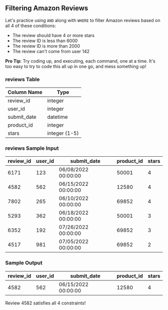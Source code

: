 ## Filtering Amazon Reviews

Let's practice using `AND` along with `WHERE` to filter Amazon reviews based on all 4 of these conditions:

- The review should have 4 or more stars
- The review ID is less than 6000
- The review ID is more than 2000
- The review can't come from user 142

**Pro Tip**: Try coding up, and executing, each command, one at a time. It's too easy to try to code this all up in one go, and mess something up!

### reviews Table

| Column Name  | Type     |
|--------------|----------|
| review_id    | integer  |
| user_id      | integer  |
| submit_date  | datetime |
| product_id   | integer  |
| stars        | integer (1-5) |

### reviews Sample Input

| review_id | user_id | submit_date        | product_id | stars |
|-----------|---------|--------------------|------------|-------|
| 6171      | 123     | 06/08/2022 00:00:00| 50001      | 4     |
| 4582      | 562     | 06/15/2022 00:00:00| 12580      | 4     |
| 7802      | 265     | 06/10/2022 00:00:00| 69852      | 4     |
| 5293      | 362     | 06/18/2022 00:00:00| 50001      | 3     |
| 6352      | 192     | 07/26/2022 00:00:00| 69852      | 3     |
| 4517      | 981     | 07/05/2022 00:00:00| 69852      | 2     |

### Sample Output

| review_id | user_id | submit_date        | product_id | stars |
|-----------|---------|--------------------|------------|-------|
| 4582      | 562     | 06/15/2022 00:00:00| 12580      | 4     |

Review 4582 satisfies all 4 constraints!
